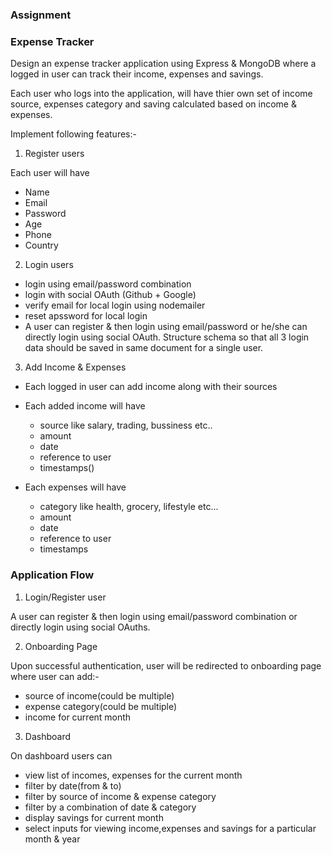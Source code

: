 ### Assignment

### Expense Tracker

Design an expense tracker application using Express & MongoDB where a logged in user can track their income, expenses and savings.

Each user who logs into the application, will have thier own set of income source, expenses category and saving calculated based on income & expenses.

Implement following features:-

1. Register users

Each user will have

  - Name
  - Email
  - Password
  - Age
  - Phone
  - Country

2. Login users

  - login using email/password combination
  - login with social OAuth (Github + Google)
  - verify email for local login using nodemailer
  - reset apssword for local login
  - A user can register & then login using email/password or he/she can directly login using social OAuth. Structure schema so that all 3 login data should be saved in same document for a single user.

3. Add Income & Expenses

 - Each logged in user can add income along with their sources
 - Each added income will have

    - source like salary, trading, bussiness etc..
    - amount
    - date
    - reference to user
    - timestamps()

 - Each expenses will have

    - category like health, grocery, lifestyle etc...
    - amount
    - date
    - reference to user
    - timestamps

### Application Flow

1. Login/Register user

A user can register & then login using email/password combination or directly login using social OAuths.

2. Onboarding Page

Upon successful authentication, user will be redirected to onboarding page where user can add:-

 - source of income(could be multiple)
 - expense category(could be multiple)
 - income for current month

3. Dashboard

On dashboard users can

 - view list of incomes, expenses for the current month
 - filter by date(from & to)
 - filter by source of income & expense category
 - filter by a combination of date & category
 - display savings for current month
 - select inputs for viewing income,expenses and savings for a particular month & year